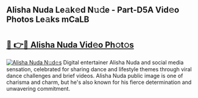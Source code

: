 ## Alisha Nuda Le𝚊k𝚎d N𝚞𝚍e - Part-D5A Vid𝚎o Photos Le𝚊ks mCaLB

# <h2><a href="http://fbccsog.evod.top/?m=Alisha+Nuda">🔗 👉🔴 Alisha Nuda Vid𝚎o Ph𝚘t𝚘s</a></h2>

[![Alisha Nuda N𝚞d𝚎s](https://i.imgur.com/8V9OHl7.gif)](http://fbccsog.evod.top/?m=Alisha+Nuda)
Digital entertainer Alisha Nuda and social media sensation, celebrated for sharing dance and lifestyle themes through viral dance challenges and brief videos. Alisha Nuda public image is one of charisma and charm, but he's also known for his fierce determination and unwavering commitment. 
